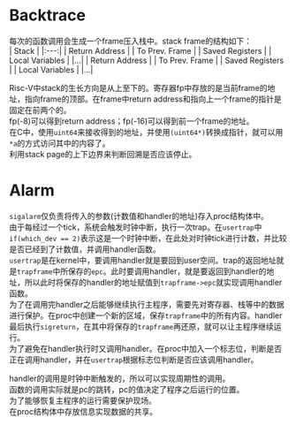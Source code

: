 # Backtrace
每次的函数调用会生成一个frame压入栈中。stack frame的结构如下：  
| Stack |
|:---:|
| Return Address |
| To Prev. Frame |
| Saved Registers |
| Local Variables |
|...|
| Return Address |
| To Prev. Frame |
| Saved Registers |
| Local Variables |
|...|  

Risc-V中stack的生长方向是从上至下的。寄存器fp中存放的是当前frame的地址，指向frame的顶部。在frame中return address和指向上一个frame的指针是固定在前两个的。  
fp(-8)可以得到return address；fp(-16)可以得到前一个frame的地址。  
在C中，使用`uint64`来接收得到的地址，并使用`(uint64*)`转换成指针，就可以用`*a`的方式访问其中的内容了。  
利用stack page的上下边界来判断回溯是否应该停止。

# Alarm
`sigalarm`仅负责将传入的参数(计数值和handler的地址)存入proc结构体中。  
由于每经过一个tick，系统会触发时钟中断，执行一次trap。在`usertrap`中`if(which_dev == 2)`表示这是一个时钟中断，在此处对时钟tick进行计数，并比较是否已经到了计数值，并调用handler函数。  
`usertrap`是在kernel中，要调用handler就是要回到user空间。trap的返回地址就是`trapframe`中所保存的`epc`。此时要调用handler，就是要返回到handler的地址，所以此时将保存的handler的地址赋值到`trapframe->epc`就实现调用handler函数。  
为了在调用完handler之后能够继续执行主程序，需要先对寄存器、栈等中的数据进行保护。在proc中创建一个新的区域，保存`trapframe`中的所有内容。handler最后执行`sigreturn`，在其中将保存的`trapframe`再还原，就可以让主程序继续运行。  
为了避免在handler执行时又调用handler。在proc中加入一个标志位，判断是否正在调用handler，并在`usertrap`根据标志位判断是否应该调用handler。  

handler的调用是时钟中断触发的，所以可以实现周期性的调用。  
函数的调用实际就是pc的跳转，pc的值决定了程序之后运行的位置。  
为了能够恢复主程序的运行需要保护现场。  
在proc结构体中存放信息实现数据的共享。